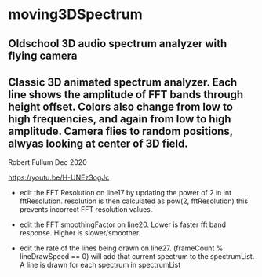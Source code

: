 # moving3DSpectrum
Oldschool 3D audio spectrum analyzer with flying camera
-
Classic 3D animated spectrum analyzer.
Each line shows the amplitude of FFT bands through height offset.
Colors also change from low to high frequencies, and again from low
to high amplitude. 
Camera flies to random positions, alwyas looking at center of 3D field.
-
Robert Fullum Dec 2020

https://youtu.be/H-UNEz3ogJc



- edit the FFT Resolution on line17 by updating the power of 2 in int fftResolution. 
  resolution is then calculated as pow(2, fftResolution)
  this prevents incorrect FFT resolution values.
  
- edit the FFT smoothingFactor on line20. 
  Lower is faster fft band response.
  Higher is slower/smoother.
  
- edit the rate of the lines being drawn on line27. 
  (frameCount % lineDrawSpeed == 0) will add that current spectrum to the spectrumList. 
  A line is drawn for each spectrum in spectrumList
